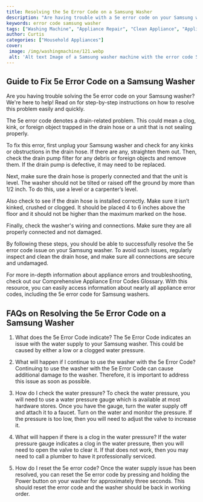 ```yaml
---
title: Resolving the 5e Error Code on a Samsung Washer
description: "Are having trouble with a 5e error code on your Samsung washer This blog post offers a step-by-step guide to troubleshooting the issue and resolving it"
keywords: error code samsung washer
tags: ["Washing Machine", "Appliance Repair", "Clean Appliance", "Appliance Brand"]
author: Curtis
categories: ["Household Appliances"]
cover: 
 image: /img/washingmachine/121.webp
 alt: 'Alt text Image of a Samsung washer machine with the error code 5E displayed on its screen'
---
```

## Guide to Fix 5e Error Code on a Samsung Washer
Are you having trouble solving the 5e error code on your Samsung washer? We're here to help! Read on for step-by-step instructions on how to resolve this problem easily and quickly.

The 5e error code denotes a drain-related problem. This could mean a clog, kink, or foreign object trapped in the drain hose or a unit that is not sealing properly. 

To fix this error, first unplug your Samsung washer and check for any kinks or obstructions in the drain hose. If there are any, straighten them out. Then, check the drain pump filter for any debris or foreign objects and remove them. If the drain pump is defective, it may need to be replaced. 

Next, make sure the drain hose is properly connected and that the unit is level. The washer should not be tilted or raised off the ground by more than 1/2 inch. To do this, use a level or a carpenter’s level.

Also check to see if the drain hose is installed correctly. Make sure it isn’t kinked, crushed or clogged. It should be placed 4 to 6 inches above the floor and it should not be higher than the maximum marked on the hose.

Finally, check the washer's wiring and connections. Make sure they are all properly connected and not damaged.

By following these steps, you should be able to successfully resolve the 5e error code issue on your Samsung washer. To avoid such issues, regularly inspect and clean the drain hose, and make sure all connections are secure and undamaged.

For more in-depth information about appliance errors and troubleshooting, check out our Comprehensive Appliance Error Codes Glossary. With this resource, you can easily access information about nearly all appliance error codes, including the 5e error code for Samsung washers.
## FAQs on Resolving the 5e Error Code on a Samsung Washer

1. What does the 5e Error Code indicate?
The 5e Error Code indicates an issue with the water supply to your Samsung washer. This could be caused by either a low or a clogged water pressure. 

2. What will happen if I continue to use the washer with the 5e Error Code?
Continuing to use the washer with the 5e Error Code can cause additional damage to the washer. Therefore, it is important to address this issue as soon as possible.

3. How do I check the water pressure?
To check the water pressure, you will need to use a water pressure gauge which is available at most hardware stores. Once you have the gauge, turn the water supply off and attach it to a faucet. Turn on the water and monitor the pressure. If the pressure is too low, then you will need to adjust the valve to increase it.

4. What will happen if there is a clog in the water pressure?
If the water pressure gauge indicates a clog in the water pressure, then you will need to open the valve to clear it. If that does not work, then you may need to call a plumber to have it professionally serviced. 

5. How do I reset the 5e error code?
Once the water supply issue has been resolved, you can reset the 5e error code by pressing and holding the Power button on your washer for approximately three seconds. This should reset the error code and the washer should be back in working order.
